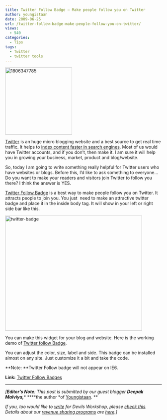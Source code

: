 ```yaml
---
title: Twitter Follow Badge – Make people follow you on Twitter
author: youngistaan
date: 2009-06-25
url: /twitter-follow-badge-make-people-follow-you-on-twitter/
views:
  - 540
categories:
  - Tips
tags:
  - Twitter
  - twitter tools
---
```

<img class="alignright size-full wp-image-11258" src="http://cdn.devilsworkshop.org/files/2009/06/1806347785.png" alt="1806347785" width="215" height="215" />

<a href="http://twitter.com" onclick="_gaq.push(['_trackEvent', 'outbound-article', 'http://twitter.com', 'Twitter']);" target="_blank">Twitter</a> is an huge micro blogging website and a best source to get real time traffic. It helps to <a href="http://youngistaan.org/2009/03/how-to-make-google-index-blog-and-website-faster/" onclick="_gaq.push(['_trackEvent', 'outbound-article', 'http://youngistaan.org/2009/03/how-to-make-google-index-blog-and-website-faster/', 'index content faster in search engines']);" target="_blank">index content faster in search engines</a>. Most of us would have Twitter accounts, and if you don&#8217;t, then make it. I am sure it will help you in growing your business, market, product and blog/website.

So, today I am going to write something really helpful for Twitter users who have websites or blogs. Before this, I&#8217;d like to ask something to everyone&#8230; Do you want to make your readers and visitors join Twitter to follow you there? I think the answer is YES.

<a href="http://www.go2web20.net/twitterFollowBadge/" onclick="_gaq.push(['_trackEvent', 'outbound-article', 'http://www.go2web20.net/twitterFollowBadge/', 'Twitter Follow Badge']);" target="_blank">Twitter Follow Badge</a> is a best way to make people follow you on Twitter. It attracts people to join you. You just  need to make an attractive twitter badge and place it in the inside body tag. It will show in your left or right side bar like this.

<img class="aligncenter size-full wp-image-11257" src="http://cdn.devilsworkshop.org/files/2009/06/twitter-badge.jpg" alt="twitter-badge" width="440" height="369" />

You can make this widget for your blog and website. Here is the working demo of <a href="http://youngistaan.org/" onclick="_gaq.push(['_trackEvent', 'outbound-article', 'http://youngistaan.org/', 'Twitter follow Badge']);" target="_blank">Twitter follow Badge</a>.

You can adjust the color, size, label and side. This badge can be installed almost on any site. Just customize it a bit and take the code.

**Note: **Twitter Follow badge will not appear on IE6.

**Link:** <a href="http://www.go2web20.net/twitterFollowBadge/" onclick="_gaq.push(['_trackEvent', 'outbound-article', 'http://www.go2web20.net/twitterFollowBadge/', 'Twitter Follow Badges']);" target="_blank">Twitter Follow Badges</a>

* * *

*[**Editor&#8217;s Note**: This post is submitted by our guest blogger **Deepak Malviya,**** ****the author *of <a href="http://youngistaan.org/" onclick="_gaq.push(['_trackEvent', 'outbound-article', 'http://youngistaan.org/', 'Youngistaan']);" >Youngistaan</a>. **</p> 

*If you, too would like to [write][1] for Devils Workshop, please [check this][1]. Details about our [revenue sharing programs][1] are [here][1].]*

 [1]: http://devilsworkshop.org/join-dw/
